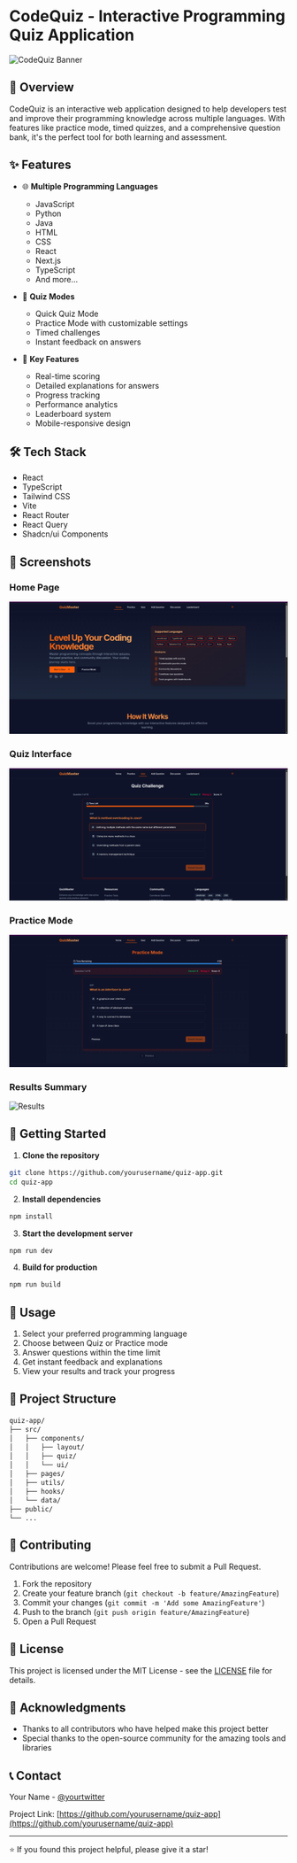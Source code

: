 # CodeQuiz - Interactive Programming Quiz Application

![CodeQuiz Banner](./public/banner.png)

## 🚀 Overview

CodeQuiz is an interactive web application designed to help developers test and improve their programming knowledge across multiple languages. With features like practice mode, timed quizzes, and a comprehensive question bank, it's the perfect tool for both learning and assessment.

## ✨ Features

- 🌐 **Multiple Programming Languages**
  - JavaScript
  - Python
  - Java
  - HTML
  - CSS
  - React
  - Next.js
  - TypeScript
  - And more...

- 📝 **Quiz Modes**
  - Quick Quiz Mode
  - Practice Mode with customizable settings
  - Timed challenges
  - Instant feedback on answers

- 🎯 **Key Features**
  - Real-time scoring
  - Detailed explanations for answers
  - Progress tracking
  - Performance analytics
  - Leaderboard system
  - Mobile-responsive design

## 🛠️ Tech Stack

- React
- TypeScript
- Tailwind CSS
- Vite
- React Router
- React Query
- Shadcn/ui Components

## 📸 Screenshots

### Home Page
![Home Page](./public/screenshots/home.png)

### Quiz Interface
![Quiz Interface](./public/screenshots/quiz.png)

### Practice Mode
![Practice Mode](./public/screenshots/practice.png)

### Results Summary
![Results](./public/screenshots/results.png)

## 🚀 Getting Started

1. **Clone the repository**
```bash
git clone https://github.com/yourusername/quiz-app.git
cd quiz-app
```

2. **Install dependencies**
```bash
npm install
```

3. **Start the development server**
```bash
npm run dev
```

4. **Build for production**
```bash
npm run build
```

## 🌟 Usage

1. Select your preferred programming language
2. Choose between Quiz or Practice mode
3. Answer questions within the time limit
4. Get instant feedback and explanations
5. View your results and track your progress

## 📁 Project Structure

```
quiz-app/
├── src/
│   ├── components/
│   │   ├── layout/
│   │   ├── quiz/
│   │   └── ui/
│   ├── pages/
│   ├── utils/
│   ├── hooks/
│   └── data/
├── public/
└── ...
```

## 🤝 Contributing

Contributions are welcome! Please feel free to submit a Pull Request.

1. Fork the repository
2. Create your feature branch (`git checkout -b feature/AmazingFeature`)
3. Commit your changes (`git commit -m 'Add some AmazingFeature'`)
4. Push to the branch (`git push origin feature/AmazingFeature`)
5. Open a Pull Request

## 📝 License

This project is licensed under the MIT License - see the [LICENSE](LICENSE) file for details.

## 🙏 Acknowledgments

- Thanks to all contributors who have helped make this project better
- Special thanks to the open-source community for the amazing tools and libraries

## 📞 Contact

Your Name - [@yourtwitter](https://twitter.com/yourtwitter)

Project Link: [https://github.com/yourusername/quiz-app](https://github.com/yourusername/quiz-app)

---

⭐️ If you found this project helpful, please give it a star!